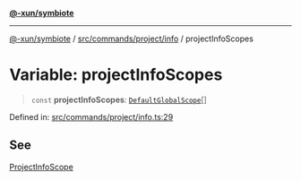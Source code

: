 [**@-xun/symbiote**](../../../../../README.md)

***

[@-xun/symbiote](../../../../../README.md) / [src/commands/project/info](../README.md) / projectInfoScopes

# Variable: projectInfoScopes

> `const` **projectInfoScopes**: [`DefaultGlobalScope`](../../../../configure/enumerations/DefaultGlobalScope.md)[]

Defined in: [src/commands/project/info.ts:29](https://github.com/Xunnamius/symbiote/blob/5ab38d0bb0a593488721fdd41b6c1fcc4618d081/src/commands/project/info.ts#L29)

## See

[ProjectInfoScope](../../../../configure/enumerations/DefaultGlobalScope.md)
